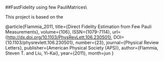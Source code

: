 ##FastFidelity using few PauliMatrices\\

This project is based on the








@article{Flammia_2011,
   title={Direct Fidelity Estimation from Few Pauli Measurements},
   volume={106},
   ISSN={1079-7114},
   url={http://dx.doi.org/10.1103/PhysRevLett.106.230501},
   DOI={10.1103/physrevlett.106.230501},
   number={23},
   journal={Physical Review Letters},
   publisher={American Physical Society (APS)},
   author={Flammia, Steven T. and Liu, Yi-Kai},
   year={2011},
   month=jun }
